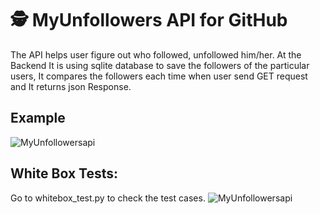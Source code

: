 # 🕵️ MyUnfollowers API for GitHub
The API helps user figure out who followed, unfollowed him/her. At the Backend It is using sqlite database to save the followers of the particular users, It compares the followers each time when user send GET request and It returns json Response.

## Example
<img src ="https://github.com/rawheel/MyUnfollowersApi-GitHub/blob/master/apiresponse.jpg" alt="MyUnfollowersapi">

## White Box Tests:
Go to whitebox_test.py to check the test cases.
<img src ="https://github.com/rawheel/MyUnfollowersApi-GitHub/blob/testing/passed_tests.jpg" alt="MyUnfollowersapi">
